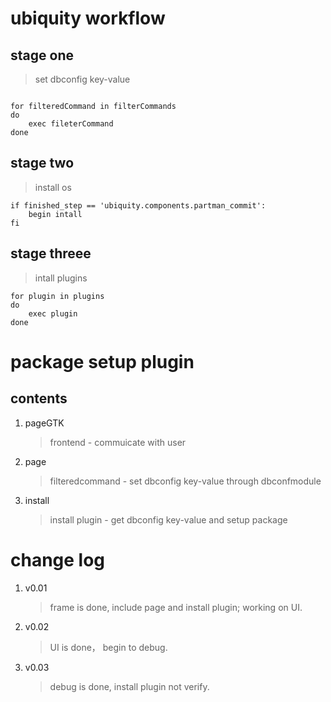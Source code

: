 # ubiquity workflow

## stage one

> set dbconfig key-value

```

for filteredCommand in filterCommands
do 
    exec fileterCommand
done

```

## stage two

> install os

```
if finished_step == 'ubiquity.components.partman_commit':
    begin intall
fi
```

## stage threee

> intall plugins

```
for plugin in plugins
do
    exec plugin
done
```

# package setup plugin

## contents
1. pageGTK
    > frontend - commuicate with user

2. page
    > filteredcommand - set dbconfig key-value through dbconfmodule

3. install
    > install plugin - get dbconfig key-value and setup package


# change log

1. v0.01
    > frame is done, include page and install plugin; working on UI.

1. v0.02
    > UI is done， begin to debug.

1. v0.03
    > debug is done, install plugin not verify.
